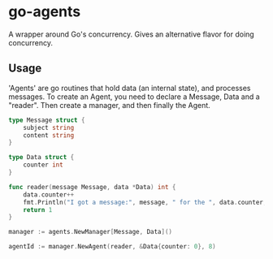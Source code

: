 # go-agents
A wrapper around Go's concurrency. Gives an alternative flavor for doing concurrency.

## Usage
'Agents' are go routines that hold data (an internal state), and processes messages.
To create an Agent, you need to declare a Message, Data and a "reader".
Then create a manager, and then finally the Agent.

```go
type Message struct {
	subject string
	content string
}

type Data struct {
	counter int
}

func reader(message Message, data *Data) int {
	data.counter++
	fmt.Println("I got a message:", message, " for the ", data.counter, "th time!")
	return 1
}

manager := agents.NewManager[Message, Data]()

agentId := manager.NewAgent(reader, &Data{counter: 0}, 8)

```